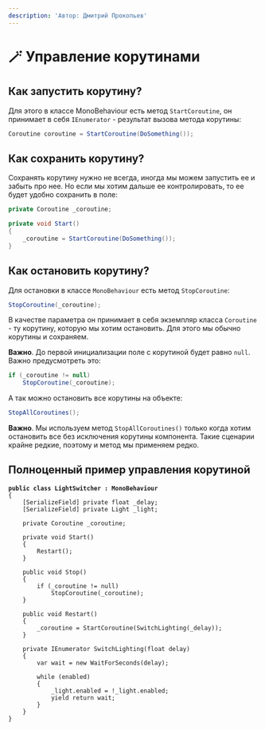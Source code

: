 ```yaml
---
description: 'Автор: Дмитрий Прокопьев'
---
```


# 🪄 Управление корутинами

## Как запустить корутину?

Для этого в классе MonoBehaviour есть метод `StartCoroutine`, он принимает в себя `IEnumerator` - результат вызова метода корутины:

```csharp
Coroutine coroutine = StartCoroutine(DoSomething());
```

## Как сохранить корутину?

Сохранять корутину нужно не всегда, иногда мы можем запустить ее и забыть про нее. Но если мы хотим дальше ее контролировать, то ее будет удобно сохранить в поле:

```csharp
private Coroutine _coroutine;

private void Start()
{
    _coroutine = StartCoroutine(DoSomething());
}
```

## Как остановить корутину?

Для остановки в классе `MonoBehaviour` есть метод `StopCoroutine`:

```csharp
StopCoroutine(_coroutine);
```

В качестве параметра он принимает в себя экземпляр класса `Coroutine` - ту корутину, которую мы хотим остановить. Для этого мы обычно корутины и сохраняем.

**Важно**. До первой инициализации поле с корутиной будет равно `null`. Важно предусмотреть это:

```csharp
if (_coroutine != null)
    StopCoroutine(_coroutine);
```

А так можно остановить все корутины на объекте:

```csharp
StopAllCoroutines();
```

**Важно**. Мы используем метод `StopAllCoroutines()` только когда хотим остановить все без исключения корутины компонента. Такие сценарии крайне редкие, поэтому и метод мы применяем редко.

## Полноценный пример управления корутиной

<pre class="language-csharp" data-title="LightSwitcher.cs"><code class="lang-csharp"><strong>public class LightSwitcher : MonoBehaviour
</strong>{
    [SerializeField] private float _delay;
    [SerializeField] private Light _light;
    
    private Coroutine _coroutine;

    private void Start()
    {
        Restart();
    }
    
    public void Stop()
    {
        if (_coroutine != null)
            StopCoroutine(_coroutine);
    }
    
    public void Restart()
    {
        _coroutine = StartCoroutine(SwitchLighting(_delay));
    }

    private IEnumerator SwitchLighting(float delay)
    {
        var wait = new WaitForSeconds(delay);

        while (enabled)
        {
            _light.enabled = !_light.enabled;
            yield return wait;
        }
    }
}
</code></pre>
